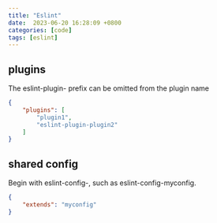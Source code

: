 ```yaml
---
title: "Eslint"
date:  2023-06-20 16:28:09 +0800
categories: [code]
tags: [eslint]
---
```


## plugins

The eslint-plugin- prefix can be omitted from the plugin name

```json
{
    "plugins": [
        "plugin1",
        "eslint-plugin-plugin2"
    ]
}
```


## shared config

Begin with eslint-config-, such as eslint-config-myconfig.

```json
{
    "extends": "myconfig"
}
```

